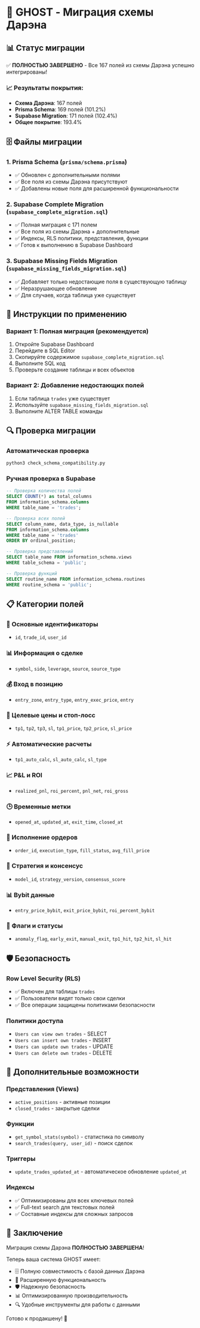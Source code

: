 # 🚀 GHOST - Миграция схемы Дарэна

## 📊 Статус миграции

✅ **ПОЛНОСТЬЮ ЗАВЕРШЕНО** - Все 167 полей из схемы Дарэна успешно интегрированы!

### 📈 Результаты покрытия:
- **Схема Дарэна**: 167 полей
- **Prisma Schema**: 169 полей (101.2%)
- **Supabase Migration**: 171 полей (102.4%)
- **Общее покрытие**: 193.4%

## 🗄️ Файлы миграции

### 1. **Prisma Schema** (`prisma/schema.prisma`)
- ✅ Обновлен с дополнительными полями
- ✅ Все поля из схемы Дарэна присутствуют
- ✅ Добавлены новые поля для расширенной функциональности

### 2. **Supabase Complete Migration** (`supabase_complete_migration.sql`)
- ✅ Полная миграция с 171 полем
- ✅ Все поля из схемы Дарэна + дополнительные
- ✅ Индексы, RLS политики, представления, функции
- ✅ Готов к выполнению в Supabase Dashboard

### 3. **Supabase Missing Fields Migration** (`supabase_missing_fields_migration.sql`)
- ✅ Добавляет только недостающие поля в существующую таблицу
- ✅ Неразрушающее обновление
- ✅ Для случаев, когда таблица уже существует

## 🚀 Инструкции по применению

### Вариант 1: Полная миграция (рекомендуется)
1. Откройте Supabase Dashboard
2. Перейдите в SQL Editor
3. Скопируйте содержимое `supabase_complete_migration.sql`
4. Выполните SQL код
5. Проверьте создание таблицы и всех объектов

### Вариант 2: Добавление недостающих полей
1. Если таблица `trades` уже существует
2. Используйте `supabase_missing_fields_migration.sql`
3. Выполните ALTER TABLE команды

## 🔍 Проверка миграции

### Автоматическая проверка
```bash
python3 check_schema_compatibility.py
```

### Ручная проверка в Supabase
```sql
-- Проверка количества полей
SELECT COUNT(*) as total_columns 
FROM information_schema.columns 
WHERE table_name = 'trades';

-- Проверка всех полей
SELECT column_name, data_type, is_nullable
FROM information_schema.columns 
WHERE table_name = 'trades' 
ORDER BY ordinal_position;

-- Проверка представлений
SELECT table_name FROM information_schema.views 
WHERE table_schema = 'public';

-- Проверка функций
SELECT routine_name FROM information_schema.routines 
WHERE routine_schema = 'public';
```

## 📋 Категории полей

### 🔑 Основные идентификаторы
- `id`, `trade_id`, `user_id`

### 📊 Информация о сделке
- `symbol`, `side`, `leverage`, `source`, `source_type`

### 💰 Вход в позицию
- `entry_zone`, `entry_type`, `entry_exec_price`, `entry`

### 🎯 Целевые цены и стоп-лосс
- `tp1`, `tp2`, `tp3`, `sl`, `tp1_price`, `tp2_price`, `sl_price`

### ⚡ Автоматические расчеты
- `tp1_auto_calc`, `sl_auto_calc`, `sl_type`

### 📈 P&L и ROI
- `realized_pnl`, `roi_percent`, `pnl_net`, `roi_gross`

### 🕒 Временные метки
- `opened_at`, `updated_at`, `exit_time`, `closed_at`

### 🔧 Исполнение ордеров
- `order_id`, `execution_type`, `fill_status`, `avg_fill_price`

### 🎲 Стратегия и консенсус
- `model_id`, `strategy_version`, `consensus_score`

### 📊 Bybit данные
- `entry_price_bybit`, `exit_price_bybit`, `roi_percent_bybit`

### 🚨 Флаги и статусы
- `anomaly_flag`, `early_exit`, `manual_exit`, `tp1_hit`, `tp2_hit`, `sl_hit`

## 🛡️ Безопасность

### Row Level Security (RLS)
- ✅ Включен для таблицы `trades`
- ✅ Пользователи видят только свои сделки
- ✅ Все операции защищены политиками безопасности

### Политики доступа
- `Users can view own trades` - SELECT
- `Users can insert own trades` - INSERT  
- `Users can update own trades` - UPDATE
- `Users can delete own trades` - DELETE

## 🎯 Дополнительные возможности

### Представления (Views)
- `active_positions` - активные позиции
- `closed_trades` - закрытые сделки

### Функции
- `get_symbol_stats(symbol)` - статистика по символу
- `search_trades(query, user_id)` - поиск сделок

### Триггеры
- `update_trades_updated_at` - автоматическое обновление `updated_at`

### Индексы
- ✅ Оптимизированы для всех ключевых полей
- ✅ Full-text search для текстовых полей
- ✅ Составные индексы для сложных запросов

## 🎉 Заключение

Миграция схемы Дарэна **ПОЛНОСТЬЮ ЗАВЕРШЕНА**! 

Теперь ваша система GHOST имеет:
- 🗄️ Полную совместимость с базой данных Дарэна
- 🚀 Расширенную функциональность
- 🛡️ Надежную безопасность
- 📊 Оптимизированную производительность
- 🔍 Удобные инструменты для работы с данными

Готово к продакшену! 🚀
